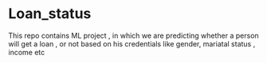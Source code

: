 # Loan_status
This repo contains ML project , in which we are predicting whether a person will get a loan , or not based on his credentials like gender, mariatal status , income etc
